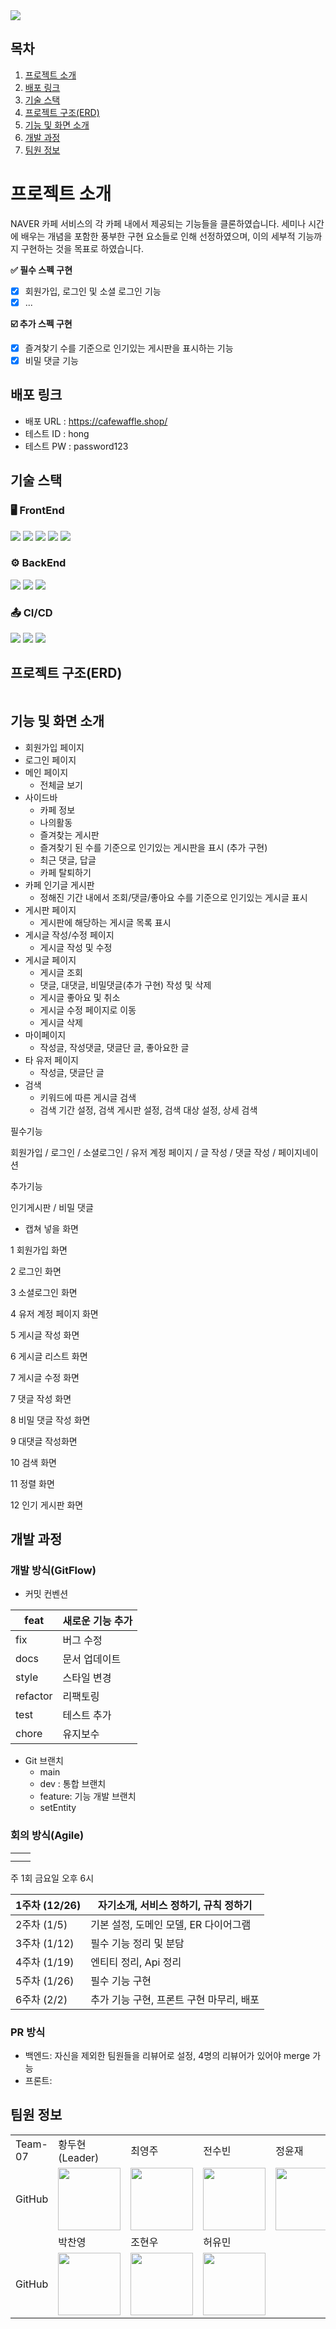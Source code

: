 <img src= "https://capsule-render.vercel.app/api?type=waving&color=gradient&customColorList=1,2,3&animation=fadeIn&height=300&section=header&text=WAFFLE%20CAFE&fontSize=90&fontColor=ffffff"/>

## 목차
1. [프로젝트 소개](#프로젝트-소개)
2. [배포 링크](#배포-링크)
3. [기술 스택](#기술-스택)
4. [프로젝트 구조(ERD)](#프로젝트-구조(ERD))
5. [기능 및 화면 소개](#기능-및-화면-소개)
6. [개발 과정](#개발-과정)
7. [팀원 정보](#팀원-정보)

# 프로젝트 소개
NAVER 카페 서비스의 각 카페 내에서 제공되는 기능들을 클론하였습니다.
세미나 시간에 배우는 개념을 포함한 풍부한 구현 요소들로 인해 선정하였으며, 이의 세부적 기능까지 구현하는 것을 목표로 하였습니다.

**✅ 필수 스펙 구현**

- [x] 회원가입, 로그인 및 소셜 로그인 기능
- [x] ...

**☑️ 추가 스펙 구현**

- [x] 즐겨찾기 수를 기준으로 인기있는 게시판을 표시하는 기능
- [x] 비밀 댓글 기능

## 배포 링크

- 배포 URL : https://cafewaffle.shop/
- 테스트 ID : hong
- 테스트 PW : password123

## 기술 스택

### 🖥️ FrontEnd
<div>
 <img src="https://img.shields.io/badge/react-61DAFB?style=for-the-badge&logo=react&logoColor=black"> 
 <img src="https://img.shields.io/badge/axios-5A29E4?style=for-the-badge&logo=axios&logoColor=white"> 
 <img src="https://img.shields.io/badge/styled components-DB7093?style=for-the-badge&logo=styledcomponents&logoColor=white"> 
 <img src="https://img.shields.io/badge/context api-61DAFB?style=for-the-badge&logo=react&logoColor=black"> 
 <img src="https://img.shields.io/badge/react router-CA4245?style=for-the-badge&logo=reactrouter&logoColor=white">
<br>
</div>

### ⚙️ BackEnd
<div>
  <img src="https://img.shields.io/badge/spring boot-6DB33F?style=for-the-badge&logo=springboot&logoColor=white"> 
  <img src="https://img.shields.io/badge/kotlin-7F52FF?style=for-the-badge&logo=kotlin&logoColor=white"> 
  <img src="https://img.shields.io/badge/mysql-4479A1?style=for-the-badge&logo=mysql&logoColor=white"> 
<br>
</div>

### 📤 CI/CD
<div>
  <img src="https://img.shields.io/badge/docker-2496ED?style=for-the-badge&logo=docker&logoColor=white"> 
  <img src="https://img.shields.io/badge/kotlin-7F52FF?style=for-the-badge&logo=kotlin&logoColor=white"> 
  <img src="https://img.shields.io/badge/aws ec2-FF9900?style=for-the-badge&logo=amazonec2&logoColor=white"> 
<br>
</div>

## 프로젝트 구조(ERD)

<img src = "" />

## 기능 및 화면 소개


- 회원가입 페이지
- 로그인 페이지
- 메인 페이지
    - 전체글 보기
- 사이드바
    - 카페 정보
    - 나의활동
    - 즐겨찾는 게시판
    - 즐겨찾기 된 수를 기준으로 인기있는 게시판을 표시 (추가 구현)
    - 최근 댓글, 답글
    - 카페 탈퇴하기
- 카페 인기글 게시판
    - 정해진 기간 내에서 조회/댓글/좋아요 수를 기준으로 인기있는 게시글 표시
- 게시판 페이지
    - 게시판에 해당하는 게시글 목록 표시
- 게시글 작성/수정 페이지
    - 게시글 작성 및 수정
- 게시글 페이지
    - 게시글 조회
    - 댓글, 대댓글, 비밀댓글(추가 구현) 작성 및 삭제
    - 게시글 좋아요 및 취소
    - 게시글 수정 페이지로 이동
    - 게시글 삭제
- 마이페이지
    - 작성글, 작성댓글, 댓글단 글, 좋아요한 글
- 타 유저 페이지
    - 작성글, 댓글단 글
- 검색
    - 키워드에 따른 게시글 검색
    - 검색 기간 설정, 검색 게시판 설정, 검색 대상 설정, 상세 검색

필수기능

회원가입 / 로그인 / 소셜로그인 / 유저 계정 페이지 / 글 작성 / 댓글 작성 / 페이지네이션

추가기능

인기게시판 / 비밀 댓글

- 캡쳐 넣을 화면

1 회원가입 화면

2 로그인 화면

3 소셜로그인 화면

4 유저 계정 페이지 화면 

5 게시글 작성 화면

6 게시글 리스트 화면

7 게시글 수정 화면

7 댓글 작성 화면

8 비밀 댓글 작성 화면

9 대댓글 작성화면

10 검색 화면

11 정렬 화면

12 인기 게시판 화면

## 개발 과정


### 개발 방식(GitFlow)

- 커밋 컨벤션

| feat | 새로운 기능 추가 |
| --- | --- |
| fix | 버그 수정 |
| docs | 문서 업데이트 |
| style | 스타일 변경 |
| refactor | 리팩토링 |
| test | 테스트 추가 |
| chore | 유지보수 |
- Git 브랜치
    - main
    - dev : 통합 브랜치
    - feature: 기능 개발 브랜치
    - setEntity

### 회의 방식(Agile)

|  |  |
| --- | --- |
|  |  |
|  |  |

주 1회 금요일 오후 6시

| 1주차 (12/26) | 자기소개, 서비스 정하기, 규칙 정하기 |
| --- | --- |
| 2주차 (1/5) | 기본 설정, 도메인 모델, ER 다이어그램 |
| 3주차 (1/12) | 필수 기능 정리 및 분담 |
| 4주차 (1/19) | 엔티티 정리, Api 정리 |
| 5주차 (1/26) | 필수 기능 구현 |
| 6주차 (2/2) | 추가 기능 구현, 프론트 구현 마무리, 배포 |

### PR 방식

- 백엔드: 자신을 제외한 팀원들을 리뷰어로 설정, 4명의 리뷰어가 있어야 merge 가능
- 프론트:


## 팀원 정보

<table>  
<tr>  
  <td>Team-07</td> 
  <td>황두현(Leader)</td> 
  <td>최영주</td> <td>전수빈</td> 
  <td>정윤재</td>
</tr> 
<tr>
  <td>GitHub</td>
  <td><a href="https://github.com/DoohyunHwang97"><img src="https://avatars.githubusercontent.com/u/76721027?v=4" width="100"></a></td> 
  <td><a href="https://github.com/YJ0513"><img src="https://avatars.githubusercontent.com/u/135787320?v=4" width="100"></a></td> 
  <td><a href="https://github.com/soobin-jeon"><img src="https://avatars.githubusercontent.com/u/142797788?v=4" width="100"></a></td> 
  <td><a href="https://github.com/darwinj07"><img src="https://avatars.githubusercontent.com/u/54761229?v=4" width="100"></a></td> 
</tr> 
<tr>
  <td></td>
  <td>박찬영</td>
  <td>조현우</td>
  <td>허유민</td>
  <td></td>
</tr>
<tr>
  <td>GitHub</td>
  <td><a href="https://github.com/vitacpark"><img src = "https://avatars.githubusercontent.com/u/55388254?v=4" Width = "100"></a></td>
  <td><a href="https://github.com/hwoo-cho04"><img src = "https://avatars.githubusercontent.com/u/90887713?v=4" width = "100"></a></td>
  <td><a href="https://github.com/Yumin22224"><img src = "https://avatars.githubusercontent.com/u/128684390?v=4" width = "100"></a></td>
  <td></td>
</tr>
</table>
